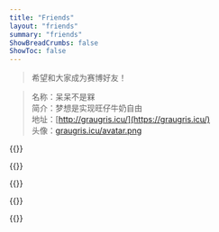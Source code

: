 ```yaml
---
title: "Friends"
layout: "friends"
summary: "friends"
ShowBreadCrumbs: false
ShowToc: false
---
```

<style>
.post-meta {
    display: none;
  }
</style>


> 希望和大家成为赛博好友！

> 名称：呆呆不是槑  
> 简介：梦想是实现旺仔牛奶自由  
> 地址：[http://graugris.icu/](https://graugris.icu/)  
> 头像：[graugris.icu/avatar.png](https://graugris.icu/avatar.png)

{{<friend name="小球飞鱼" url="https://mantyke.icu/" logo="/mantyke.png" word="我们会一起遇见鲸鱼吗？">}}

{{<friend name="Missing 不想睡" url="https://hugo-missingid.vercel.app/" logo="https://hugo-missingid.vercel.app/img/avatar.jpg" word="和我一起做赛博宵夜吧!">}}

{{<friend name="Muko" url="https://hugo-mukokka.vercel.app" logo="https://iceco.icu/avater.png" word="我以前没得选，现在我想做个绝望的文盲.">}}

{{<friend name="チョウ" url="https://changingmoments.vercel.app/" logo="https://changingmoments.vercel.app/images/avatar.jpg" word="就在此刻，改变时刻">}}

{{<friend name="总是在做梦" url="https://www.alwaysdream.blog/" logo="/cq.jpeg" word="Just set fire to it and walk away.">}}